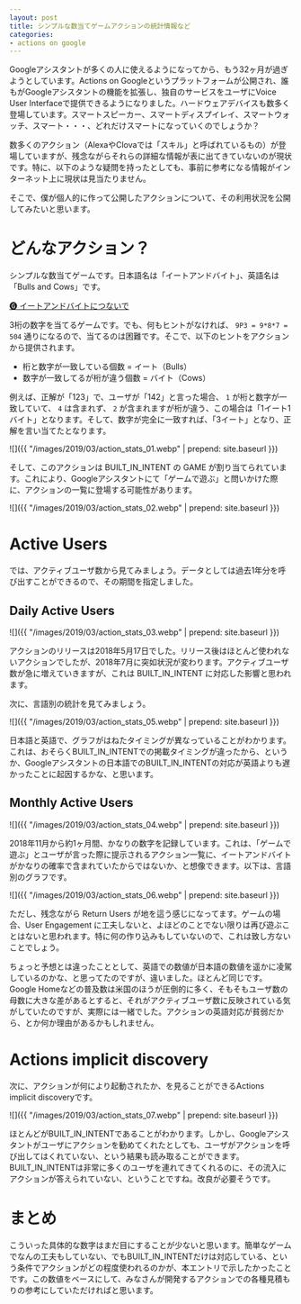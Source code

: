 ```yaml
---
layout: post
title: シンプルな数当てゲームアクションの統計情報など
categories:
- actions on google
---
```


Googleアシスタントが多くの人に使えるようになってから、もう32ヶ月が過ぎようとしています。Actions on Googleというプラットフォームが公開され、誰もがGoogleアシスタントの機能を拡張し、独自のサービスをユーザにVoice User Interfaceで提供できるようになりました。ハードウェアデバイスも数多く登場しています。スマートスピーカー、スマートディスプイレイ、スマートウォッチ、スマート・・・、どれだけスマートになっていくのでしょうか？

数多くのアクション（AlexaやClovaでは「スキル」と呼ばれているもの）が登場していますが、残念ながらそれらの詳細な情報が表に出てきていないのが現状です。特に、以下のような疑問を持ったとしても、事前に参考になる情報がインターネット上に現状は見当たりません。

そこで、僕が個人的に作って公開したアクションについて、その利用状況を公開してみたいと思います。

# どんなアクション？

シンプルな数当てゲームです。日本語名は「イートアンドバイト」、英語名は「Bulls and Cows」です。

<a href="https://assistant.google.com/services/invoke/uid/000000b349693dc4?hl=ja" target="_blank">
    🅖 イートアンドバイトにつないで
</a>

3桁の数字を当てるゲームです。でも、何もヒントがなければ、 `9P3 = 9*8*7 = 504` 通りになるので、当てるのは困難です。そこで、以下のヒントをアクションから提供されます。

* 桁と数字が一致している個数 = イート（Bulls）
* 数字が一致してるが桁が違う個数 = バイト（Cows）

例えば、正解が「123」で、ユーザが「142」と言った場合、 `1` が桁と数字が一致していて、 `4` は含まれず、 `2` が含まれますが桁が違う、この場合は「1イート1バイト」となります。そして、数字が完全に一致すれば、「3イート」となり、正解を言い当てたとなります。

![]({{ "/images/2019/03/action_stats_01.webp" | prepend: site.baseurl }})

そして、このアクションは BUILT_IN_INTENT の GAME が割り当てられています。これにより、Googleアシスタントにて「ゲームで遊ぶ」と問いかけた際に、アクションの一覧に登場する可能性があります。

![]({{ "/images/2019/03/action_stats_02.webp" | prepend: site.baseurl }})

# Active Users

では、アクティブユーザ数から見てみましょう。データとしては過去1年分を呼び出すことができるので、その期間を指定しました。

## Daily Active Users

![]({{ "/images/2019/03/action_stats_03.webp" | prepend: site.baseurl }})

アクションのリリースは2018年5月17日でした。リリース後はほとんど使われないアクションでしたが、2018年7月に突如状況が変わります。アクティブユーザ数が急に増えていきますが、これは BUILT_IN_INTENT に対応した影響と思われます。

次に、言語別の統計を見てみましょう。

![]({{ "/images/2019/03/action_stats_05.webp" | prepend: site.baseurl }})

日本語と英語で、グラフがはねたタイミングが異なっていることがわかります。これは、おそらくBUILT_IN_INTENTでの掲載タイミングが違ったから、というか、Googleアシスタントの日本語でのBUILT_IN_INTENTの対応が英語よりも遅かったことに起因するかな、と思います。

## Monthly Active Users

![]({{ "/images/2019/03/action_stats_04.webp" | prepend: site.baseurl }})

2018年11月から約1ヶ月間、かなりの数字を記録しています。これは、「ゲームで遊ぶ」とユーザが言った際に提示されるアクション一覧に、イートアンドバイトがかなりの確率で含まれていたからではないか、と想像できます。以下は、言語別のグラフです。

![]({{ "/images/2019/03/action_stats_06.webp" | prepend: site.baseurl }})

ただし、残念ながら Return Users が地を這う感じになってます。ゲームの場合、User Engagement に工夫しないと、よほどのことでない限りは再び遊ぶことはないと思われます。特に何の作り込みもしていないので、これは致し方ないことでしょう。

ちょっと予想とは違ったこととして、英語での数値が日本語の数値を遥かに凌駕しているのかな、と思ってたのですが、違いました。ほとんど同じです。Google Homeなどの普及数は米国のほうが圧倒的に多く、そもそもユーザ数の母数に大きな差があるとすると、それがアクティブユーザ数に反映されている気がしていたのですが、実際には一緒でした。アクションの英語対応が貧弱だから、とか何か理由があるかもしれません。

# Actions implicit discovery

次に、アクションが何により起動されたか、を見ることができるActions implicit discoveryです。

![]({{ "/images/2019/03/action_stats_07.webp" | prepend: site.baseurl }})

ほとんどがBUILT_IN_INTENTであることがわかります。しかし、Googleアシスタントがユーザにアクションを勧めてくれたとしても、ユーザがアクションを呼び出してはくれていない、という結果も読み取ることができます。BUILT_IN_INTENTは非常に多くのユーザを連れてきてくれるのに、その流入にアクションが答えられていない、ということですね。改良が必要そうです。

# まとめ

こういった具体的な数字はまだ目にすることが少ないと思います。簡単なゲームでなんの工夫もしていない、でもBUILT_IN_INTENTだけは対応している、という条件でアクションがどの程度使われるのかが、本エントリで示したかったことです。この数値をベースにして、みなさんが開発するアクションでの各種見積もりの参考にしていただければと思います。
